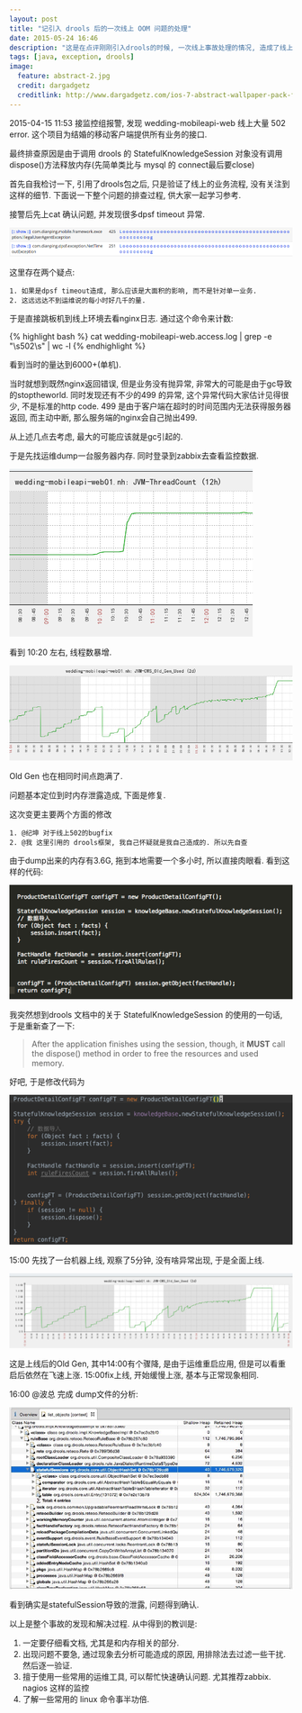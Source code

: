 ```yaml
---
layout: post
title: "记引入 drools 后的一次线上 OOM 问题的处理"
date: 2015-05-24 16:46
description: "这是在点评刚刚引入drools的时候, 一次线上事故处理的情况, 造成了线上结婚移动端接口的 OOM"
tags: [java, exception, drools]
image:
  feature: abstract-2.jpg
  credit: dargadgetz
  creditlink: http://www.dargadgetz.com/ios-7-abstract-wallpaper-pack-for-iphone-5-and-ipod-touch-retina/
---
```


2015-04-15 11:53 接监控组报警, 发现 wedding-mobileapi-web 线上大量 502 error.
这个项目为结婚的移动客户端提供所有业务的接口.

最终排查原因是由于调用 drools 的 StatefulKnowledgeSession 对象没有调用dispose()方法释放内存(先简单类比与 mysql 的 connect最后要close)

首先自我检讨一下, 引用了drools包之后, 只是验证了线上的业务流程, 没有关注到这样的细节. 
下面说一下整个问题的排查过程, 供大家一起学习参考.

接警后先上cat 确认问题, 并发现很多dpsf timeout 异常.

<img src="/images/2015/05/drools-01.png">

这里存在两个疑点: 

    1. 如果是dpsf timeout造成, 那么应该是大面积的影响, 而不是针对单一业务.
    2. 这远远达不到运维说的每小时好几千的量.

于是直接跳板机到线上环境去看nginx日志.
通过这个命令来计数: 

{% highlight bash %}
cat wedding-mobileapi-web.access.log | grep -e "\s502\s" | wc -l
{% endhighlight %}

看到当时的量达到6000+(单机).

当时就想到既然nginx返回错误, 但是业务没有抛异常, 非常大的可能是由于gc导致的stoptheworld.
同时发现还有不少的499 的异常, 这个异常代码大家估计见得很少, 不是标准的http code.
499 是由于客户端在超时的时间范围内无法获得服务器返回, 而主动中断, 那么服务端的nginx会自己抛出499.

从上述几点去考虑, 最大的可能应该就是gc引起的.

于是先找运维dump一台服务器内存. 同时登录到zabbix去查看监控数据.

<img src="/images/2015/05/drools-02.png">

看到 10:20 左右, 线程数暴增.

<img src="/images/2015/05/drools-03.png">

Old Gen 也在相同时间点跑满了.

问题基本定位到时内存泄露造成, 下面是修复.

这次变更主要两个方面的修改

    1. @纪坤 对于线上502的bugfix
    2. @我 这里引用的 drools框架, 我自己怀疑就是我自己造成的. 所以先自查

由于dump出来的内存有3.6G, 拖到本地需要一个多小时, 所以直接肉眼看.
看到这样的代码:

<img src="/images/2015/05/drools-04.png">

我突然想到drools 文档中的关于 StatefulKnowledgeSession 的使用的一句话, 于是重新查了一下:

> After the application finishes using the session, though, it **MUST** call the dispose() method in order to free the resources and used memory.

好吧, 于是修改代码为

<img src="/images/2015/05/drools-05.png">

15:00 先找了一台机器上线, 观察了5分钟, 没有啥异常出现, 于是全面上线.

<img src="/images/2015/05/drools-06.png">

这是上线后的Old Gen, 其中14:00有个骤降, 是由于运维重启应用, 但是可以看重启后依然在飞速上涨. 15:00fix上线, 开始缓慢上涨, 基本与正常现象相同.

16:00 @波总 完成 dump文件的分析:

<img src="/images/2015/05/drools-07.png">

看到确实是statefulSession导致的泄露, 问题得到确认.

以上是整个事故的发现和解决过程. 从中得到的教训是: 

1. 一定要仔细看文档, 尤其是和内存相关的部分.
2. 出现问题不要急, 通过现象去分析可能造成的原因, 用排除法去过滤一些干扰. 然后逐一验证.
3. 擅于使用一些常用的运维工具, 可以帮忙快速确认问题. 尤其推荐zabbix. nagios 这样的监控
4. 了解一些常用的 linux 命令事半功倍.